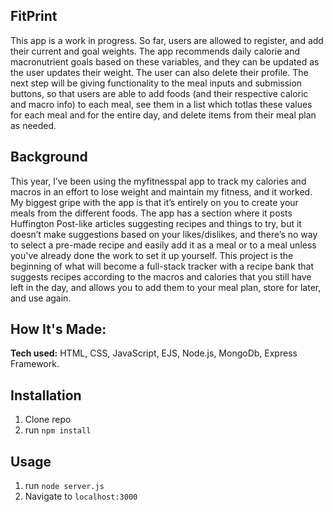 ## FitPrint

This app is a work in progress.  So far, users are allowed to register, and add their current and goal weights.  The app recommends daily calorie and macronutrient goals based on these variables, and they can be updated as the user updates their weight.  The user can also delete their profile.  The next step will be giving functionality to the meal inputs and submission buttons, so that users are able to add foods (and their respective caloric and macro info) to each meal, see them in a list which totlas these values for each meal and for the entire day, and delete items from their meal plan as needed.

## Background
This year, I’ve been using the myfitnesspal app to track my calories and macros in an effort to lose weight and maintain my fitness, and it worked.  My biggest gripe with the app is that it’s entirely on you to create your meals from the different foods.  The app has a section where it posts Huffington Post-like articles suggesting recipes and things to try, but it doesn’t make suggestions based on your likes/dislikes, and there’s no way to select a pre-made recipe and easily add it as a meal or to a meal unless you've already done the work to set it up yourself.  This project is the beginning of what will become a full-stack tracker with a recipe bank that suggests recipes according to the macros and calories that you still have left in the day, and allows you to add them to your meal plan, store for later, and use again.


## How It's Made:
**Tech used:** HTML, CSS, JavaScript, EJS, Node.js, MongoDb, Express Framework.

## Installation

1. Clone repo
2. run `npm install`

## Usage

1. run `node server.js`
2. Navigate to `localhost:3000`
